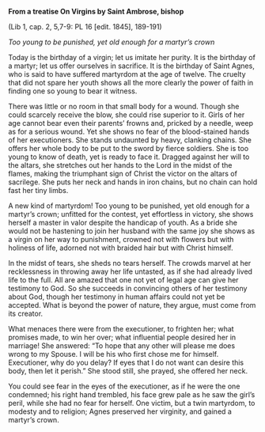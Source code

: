 

**From a treatise On Virgins by Saint Ambrose, bishop**

(Lib 1, cap. 2, 5,7-9: PL 16 \[edit. 1845\], 189-191)

_Too young to be punished, yet old enough for a martyr’s crown_

Today is the birthday of a virgin; let us imitate her purity. It is the birthday of a martyr; let us offer ourselves in sacrifice. It is the birthday of Saint Agnes, who is said to have suffered martyrdom at the age of twelve. The cruelty that did not spare her youth shows all the more clearly the power of faith in finding one so young to bear it witness.

There was little or no room in that small body for a wound. Though she could scarcely receive the blow, she could rise superior to it. Girls of her age cannot bear even their parents’ frowns and, pricked by a needle, weep as for a serious wound. Yet she shows no fear of the blood-stained hands of her executioners. She stands undaunted by heavy, clanking chains. She offers her whole body to be put to the sword by fierce soldiers. She is too young to know of death, yet is ready to face it. Dragged against her will to the altars, she stretches out her hands to the Lord in the midst of the flames, making the triumphant sign of Christ the victor on the altars of sacrilege. She puts her neck and hands in iron chains, but no chain can hold fast her tiny limbs.

A new kind of martyrdom! Too young to be punished, yet old enough for a martyr’s crown; unfitted for the contest, yet effortless in victory, she shows herself a master in valor despite the handicap of youth. As a bride she would not be hastening to join her husband with the same joy she shows as a virgin on her way to punishment, crowned not with flowers but with holiness of life, adorned not with braided hair but with Christ himself.

In the midst of tears, she sheds no tears herself. The crowds marvel at her recklessness in throwing away her life untasted, as if she had already lived life to the full. All are amazed that one not yet of legal age can give her testimony to God. So she succeeds in convincing others of her testimony about God, though her testimony in human affairs could not yet be accepted. What is beyond the power of nature, they argue, must come from its creator.

What menaces there were from the executioner, to frighten her; what promises made, to win her over; what influential people desired her in marriage! She answered: “To hope that any other will please me does wrong to my Spouse. I will be his who first chose me for himself. Executioner, why do you delay? If eyes that I do not want can desire this body, then let it perish.” She stood still, she prayed, she offered her neck.

You could see fear in the eyes of the executioner, as if he were the one condemned; his right hand trembled, his face grew pale as he saw the girl’s peril, while she had no fear for herself. One victim, but a twin martyrdom, to modesty and to religion; Agnes preserved her virginity, and gained a martyr’s crown.

